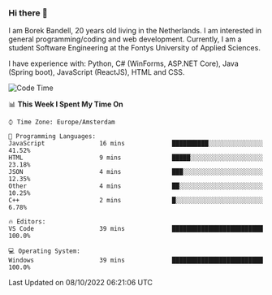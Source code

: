 ### Hi there 👋

I am Borek Bandell, 20 years old living in the Netherlands. I am interested in general programming/coding and web development. Currently, I am a student Software Engineering at the Fontys University of Applied Sciences.

I have experience with: Python, C# (WinForms, ASP.NET Core), Java (Spring boot), JavaScript (ReactJS), HTML and CSS.

<!--START_SECTION:waka-->
![Code Time](http://img.shields.io/badge/Code%20Time-239%20hrs%2041%20mins-blue)

📊 **This Week I Spent My Time On** 

```text
⌚︎ Time Zone: Europe/Amsterdam

💬 Programming Languages: 
JavaScript               16 mins             ██████████░░░░░░░░░░░░░░░   41.52% 
HTML                     9 mins              █████░░░░░░░░░░░░░░░░░░░░   23.18% 
JSON                     4 mins              ███░░░░░░░░░░░░░░░░░░░░░░   12.35% 
Other                    4 mins              ██░░░░░░░░░░░░░░░░░░░░░░░   10.25% 
C++                      2 mins              █░░░░░░░░░░░░░░░░░░░░░░░░   6.78%

🔥 Editors: 
VS Code                  39 mins             █████████████████████████   100.0%

💻 Operating System: 
Windows                  39 mins             █████████████████████████   100.0%

```


 Last Updated on 08/10/2022 06:21:06 UTC
<!--END_SECTION:waka-->

<!--**tcBorek2002/tcBorek2002** is a ✨ _special_ ✨ repository because its `README.md` (this file) appears on your GitHub profile.

Here are some ideas to get you started:

- 🔭 I’m currently working on ...
- 🌱 I’m currently learning ...
- 👯 I’m looking to collaborate on ...
- 🤔 I’m looking for help with ...
- 💬 Ask me about ...
- 📫 How to reach me: ...
- 😄 Pronouns: ...
- ⚡ Fun fact: ...
-->
